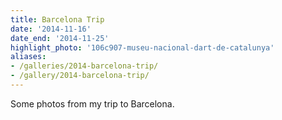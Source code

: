 ```yaml
---
title: Barcelona Trip
date: '2014-11-16'
date_end: '2014-11-25'
highlight_photo: '106c907-museu-nacional-dart-de-catalunya'
aliases:
- /galleries/2014-barcelona-trip/
- /gallery/2014-barcelona-trip/
---
```


Some photos from my trip to Barcelona.
